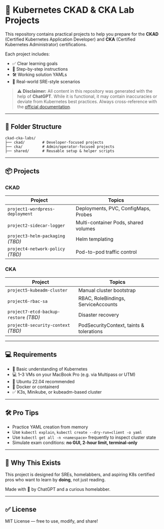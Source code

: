 # 🧪 Kubernetes CKAD & CKA Lab Projects

This repository contains practical projects to help you prepare for the **CKAD** (Certified Kubernetes Application Developer) and **CKA** (Certified Kubernetes Administrator) certifications.

Each project includes:
- ✅ Clear learning goals
- 🧠 Step-by-step instructions
- 🛠️ Working solution YAMLs
- 🧪 Real-world SRE-style scenarios

> ⚠️ **Disclaimer:** All content in this repository was generated with the help of **ChatGPT**. While it is functional, it may contain inaccuracies or deviate from Kubernetes best practices. Always cross-reference with the [official documentation](https://kubernetes.io/docs/).

---

## 📂 Folder Structure

```
ckad-cka-labs/
├── ckad/        # Developer-focused projects
├── cka/         # Admin/operator-focused projects
├── shared/      # Reusable setup & helper scripts
```

---

## 📦 Projects

### CKAD
| Project | Topics |
|--------|--------|
| `project1-wordpress-deployment` | Deployments, PVC, ConfigMaps, Probes |
| `project2-sidecar-logger` | Multi-container Pods, shared volumes |
| `project3-helm-packaging` *(TBD)* | Helm templating |
| `project4-network-policy` *(TBD)* | Pod-to-pod traffic control |

### CKA
| Project | Topics |
|--------|--------|
| `project5-kubeadm-cluster` | Manual cluster bootstrap |
| `project6-rbac-sa` | RBAC, RoleBindings, ServiceAccounts |
| `project7-etcd-backup-restore` *(TBD)* | Disaster recovery |
| `project8-security-context` *(TBD)* | PodSecurityContext, taints & tolerations |

---

## 💻 Requirements

- 🧠 Basic understanding of Kubernetes
- 💻 1–3 VMs on your MacBook Pro (e.g. via Multipass or UTM)
- 🐧 Ubuntu 22.04 recommended
- 🐳 Docker or containerd
- ✅ K3s, Minikube, or kubeadm-based cluster

---

## 🛠️ Pro Tips

- Practice YAML creation from memory
- Use `kubectl explain`, `kubectl create --dry-run=client -o yaml`
- Use `kubectl get all -n <namespace>` frequently to inspect cluster state
- Simulate exam conditions: **no GUI, 2-hour limit, terminal-only**

---

## 🧠 Why This Exists

This project is designed for SREs, homelabbers, and aspiring K8s certified pros who want to learn by **doing**, not just reading.

Made with 💙 by ChatGPT and a curious homelabber.

---

## ✅ License

MIT License — free to use, modify, and share!
